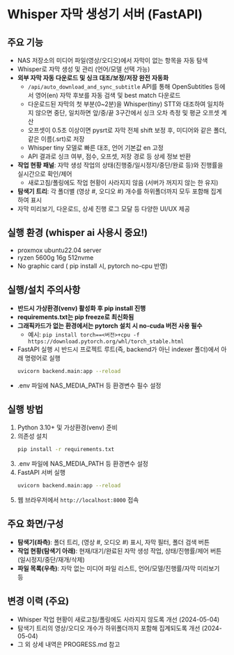 # Whisper 자막 생성기 서버 (FastAPI)

## 주요 기능

- NAS 저장소의 미디어 파일(영상/오디오)에서 자막이 없는 항목을 자동 탐색
- Whisper로 자막 생성 및 관리 (언어/모델 선택 가능)
- **외부 자막 자동 다운로드 및 싱크 대조/보정/저장 완전 자동화**
    - `/api/auto_download_and_sync_subtitle` API를 통해 OpenSubtitles 등에서 영어(en) 자막 후보를 자동 검색 및 best match 다운로드
    - 다운로드된 자막의 첫 부분(0~2분)을 Whisper(tiny) STT와 대조하여 일치하지 않으면 중단, 일치하면 앞/중/끝 3구간에서 싱크 오차 측정 및 평균 오프셋 계산
    - 오프셋이 0.5초 이상이면 pysrt로 자막 전체 shift 보정 후, 미디어와 같은 폴더, 같은 이름(.srt)로 저장
    - Whisper tiny 모델로 빠른 대조, 언어 기본값 en 고정
    - API 결과로 싱크 여부, 점수, 오프셋, 저장 경로 등 상세 정보 반환
- **작업 현황 패널**: 자막 생성 작업의 상태(진행중/일시정지/중단/완료 등)와 진행률을 실시간으로 확인/제어
    - 새로고침/폴링에도 작업 현황이 사라지지 않음 (서버가 꺼지지 않는 한 유지)
- **탐색기 트리**: 각 폴더별 (영상 #, 오디오 #) 개수를 하위폴더까지 모두 포함해 집계하여 표시
- 자막 미리보기, 다운로드, 상세 진행 로그 모달 등 다양한 UI/UX 제공

## 실행 환경 (whisper ai 사용시 중요!)
- proxmox ubuntu22.04 server
- ryzen 5600g 16g 512nvme
- No graphic card ( pip install 시, pytorch no-cpu 반영)

## 실행/설치 주의사항
- **반드시 가상환경(venv) 활성화 후 pip install 진행**
- **requirements.txt는 pip freeze로 최신화됨**
- **그래픽카드가 없는 환경에서는 pytorch 설치 시 no-cuda 버전 사용 필수**
  - 예시: `pip install torch==<버전>+cpu -f https://download.pytorch.org/whl/torch_stable.html`
- FastAPI 실행 시 반드시 프로젝트 루트(즉, backend가 아닌 indexer 폴더)에서 아래 명령어로 실행
  ```bash
  uvicorn backend.main:app --reload
  ```
- .env 파일에 NAS_MEDIA_PATH 등 환경변수 필수 설정

## 실행 방법

1. Python 3.10+ 및 가상환경(venv) 준비
2. 의존성 설치
   ```bash
   pip install -r requirements.txt
   ```
3. .env 파일에 NAS_MEDIA_PATH 등 환경변수 설정
4. FastAPI 서버 실행
   ```bash
   uvicorn backend.main:app --reload
   ```
5. 웹 브라우저에서 `http://localhost:8000` 접속

## 주요 화면/구성

- **탐색기(좌측)**: 폴더 트리, (영상 #, 오디오 #) 표시, 자막 필터, 폴더 검색 버튼
- **작업 현황(탐색기 아래)**: 현재/대기/완료된 자막 생성 작업, 상태/진행률/제어 버튼(일시정지/중단/재개/삭제)
- **파일 목록(우측)**: 자막 없는 미디어 파일 리스트, 언어/모델/진행률/자막 미리보기 등

## 변경 이력 (주요)

- Whisper 작업 현황이 새로고침/폴링에도 사라지지 않도록 개선 (2024-05-04)
- 탐색기 트리의 영상/오디오 개수가 하위폴더까지 포함해 집계되도록 개선 (2024-05-04)
- 그 외 상세 내역은 PROGRESS.md 참고